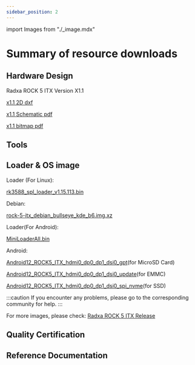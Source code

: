 ```yaml
---
sidebar_position: 2
---
```


import Images from "./\_image.mdx"

# Summary of resource downloads

## Hardware Design

Radxa ROCK 5 ITX Version X1.1

[x1.1 2D dxf](https://dl.radxa.com/rock5/5itx/radxa_rock_5itx_x1100_dxf.zip)

[x1.1 Schematic pdf](https://dl.radxa.com/rock5/5itx/radxa_rock_5_itx_X1100_schematic.pdf)

[x1.1 bitmap pdf](https://dl.radxa.com/rock5/5itx/radxa_rock_5_itx_X1100_components_placement_map.pdf)

## Tools

## Loader & OS image

Loader (For Linux):

[rk3588_spl_loader_v1.15.113.bin](https://dl.radxa.com/rock5/sw/images/loader/rk3588_spl_loader_v1.15.113.bin)

Debian:

[rock-5-itx_debian_bullseye_kde_b6.img.xz](https://github.com/radxa-build/rock-5-itx/releases/download/b6/rock-5-itx_debian_bullseye_kde_b6.img.xz)

Loader(For Android):

[MiniLoaderAll.bin](https://dl.radxa.com/rock5/5itx/images/MiniLoaderAll.bin)

Android:

[Android12_ROCK5_ITX_hdmi0_dp0_dp1_dsi0_gpt](https://github.com/radxa/manifests/releases/download/Android12_rkr12_20240522/ROCK5_ITX_hdmi0_dp0_dp1_dsi0_gpt.zip)(for MicroSD Card)

[Android12_ROCK5_ITX_hdmi0_dp0_dp1_dsi0_update](https://github.com/radxa/manifests/releases/download/Android12_rkr12_20240522/ROCK5_ITX_hdmi0_dp0_dp1_dsi0_update.zip)(for EMMC)

[Android12_ROCK5_ITX_hdmi0_dp0_dp1_dsi0_spi_nvme](https://github.com/radxa/manifests/releases/download/Android12_rkr12_20240522/ROCK5_ITX_hdmi0_dp0_dp1_dsi0_spi_nvme.zip)(for SSD)

:::caution
If you encounter any problems, please go to the corresponding community for help.
:::

For more images, please check: [Radxa ROCK 5 ITX Release](https://github.com/radxa-build/rock-5-itx/releases)

## Quality Certification

## Reference Documentation
